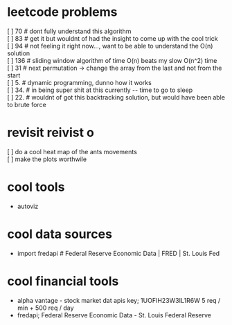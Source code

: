 # leetcode problems
[ ] 70 # dont fully understand this algorithm  
[ ] 83 # get it but wouldnt of had the insight to come up with the cool trick  
[ ] 94 # not feeling it right now..., want to be able to understand the O(n) solution  
[ ] 136 # sliding window algorithm of time O(n) beats my slow O(n^2) time  
[ ] 31 # next permutation -> change the array from the last and not from the start  
[ ] 5. # dynamic programming, dunno how it works  
[ ] 34. # in being super shit at this currently -- time to go to sleep  
[ ] 22. # wouldnt of got this backtracking solution, but would have been able to brute force  

# revisit reivist o 
[ ] do a cool heat map of the ants movements  
[ ] make the plots worthwile  

# cool tools
- autoviz

# cool data sources
- import fredapi # Federal Reserve Economic Data | FRED | St. Louis Fed

# cool financial tools
- alpha vantage - stock market dat apis
    key; 1UOFIH23W3IL1R6W
    5 req / min + 500 req / day
- fredapi; Federal Reserve Economic Data - St. Louis Federal Reserve


